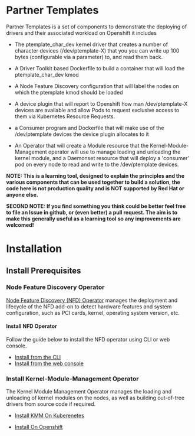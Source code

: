 # Partner Templates

Partner Templates is a set of components to demonstrate the deploying of drivers and their associated workload on Openshift it includes

- The ptemplate_char_dev kernel driver that creates a number of character devices (/dev/ptemplate-X) that you you can write up 100 bytes (configurable via a parameter) to, and read them back.

- A Driver Toolkit based Dockerfile to build a container that will load the ptemplate_char_dev kmod

- A Node Feature Discovery configuration that will label the nodes on which the ptemplate kmod should be loaded

- A device plugin that will report to Openshift how man /dev/ptemplate-X devices are available and allow Pods to request exclusive access to them via Kubernetes Resource Requests.

- a Consumer program and Dockerfile that will make use of the /dev/ptemplate devices the device plugin allocates to it

- An Operator that will create a Module resource that the Kernel-Module-Management operator will use to manage loading and unloading the kernel module, and a Daemonset resource that will deploy a 'consumer' pod on every node to read and write to the /dev/ptemplate devices.


**NOTE: This is a learning tool, designed to explain the principles and the various components that can be used together to build a solution, the code here is not production quality and is NOT supported by Red Hat or anyone else.**


**SECOND NOTE: If you find something you think could be better feel free to file an Issue in github, or (even better) a pull request. The aim is to make this generally useful as a learning tool so any improvements are welcomed!**

# Installation

## Install Prerequisites 

### Node Feature Discovery Operator
[Node Feature Discovery (NFD) Operator](https://docs.openshift.com/container-platform/4.14/hardware_enablement/psap-node-feature-discovery-operator.html) manages the deployment and lifecycle of the NFD add-on to detect hardware features and system configuration, such as PCI cards, kernel, operating system version, etc.

#### Install NFD Operator
Follow the guide below to install the NFD operator using CLI or web console. 

- [Install from the CLI](https://docs.openshift.com/container-platform/4.14/hardware_enablement/psap-node-feature-discovery-operator.html#install-operator-cli_node-feature-discovery-operator)
- [Install from the web console](https://docs.openshift.com/container-platform/4.14/hardware_enablement/psap-node-feature-discovery-operator.html#install-operator-web-console_node-feature-discovery-operator)


### Install Kernel-Module-Management Operator

The Kernel Module Management Operator manages the loading and unloading of kernel modules on the nodes, as well as building out-of-tree drivers from source code if required.

- [Install KMM On Kuberenetes](https://kmm.sigs.k8s.io/documentation/install/)

- [Install On Openshift](https://openshift-kmm.netlify.app/documentation/install/)

